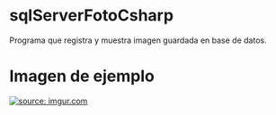 # sqlServerFotoCsharp
Programa que registra y muestra imagen guardada en base de datos.
# Imagen de ejemplo
<a href="https://imgur.com/tUeRZ4I"><img src="https://i.imgur.com/tUeRZ4I.jpg" title="source: imgur.com" /></a>
